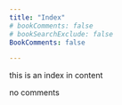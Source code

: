```yaml
---
title: "Index"
# bookComments: false
# bookSearchExclude: false
BookComments: false

---
```

this is an index
in content

no comments